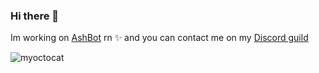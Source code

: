 ### Hi there 👋

Im working on [AshBot](https://top.gg/bot/581075056956801056) rn ✨
and you can contact me on my [Discord guild](https://discord.gg/64SkGBG)

![myoctocat](https://i.hizliresim.com/bWLroE.png)
<!--
**ba-e/ba-e** is a ✨ _special_ ✨ repository because its `README.md` (this file) appears on your GitHub profile.

Here are some ideas to get you started:

- 🔭 I’m currently working on ...
- 🌱 I’m currently learning ...
- 👯 I’m looking to collaborate on ...
- 🤔 I’m looking for help with ...
- 💬 Ask me about ...
- 📫 How to reach me: ...
- 😄 Pronouns: ...
- ⚡ Fun fact: ...
-->
